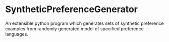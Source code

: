 # SyntheticPreferenceGenerator
An extensible python program which generates sets of synthetic preference examples from randomly generated model of specified preference languages.
